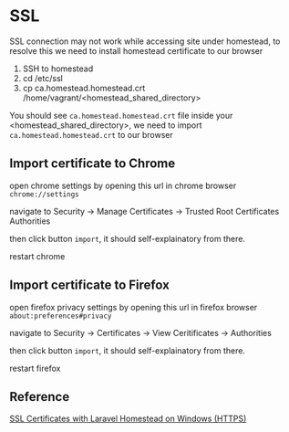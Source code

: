 # SSL

SSL connection may not work while accessing site under homestead, to resolve this we need to install homestead certificate to our browser

1. SSH to homestead
2. cd /etc/ssl
3. cp ca.homestead.homestead.crt /home/vagrant/<homestead_shared_directory>

You should see `ca.homestead.homestead.crt` file inside your <homestead_shared_directory>, we need to import `ca.homestead.homestead.crt` to our browser

## Import certificate to Chrome

open chrome settings by opening this url in chrome browser `chrome://settings`

navigate to Security -> Manage Certificates -> Trusted Root Certificates Authorities

then click button `import`, it should self-explainatory from there.

restart chrome

## Import certificate to Firefox

open firefox privacy settings by opening this url in firefox browser `about:preferences#privacy`

navigate to Security -> Certificates -> View Ceritificates -> Authorities

then click button `import`, it should self-explainatory from there.

restart firefox

## Reference

[SSL Certificates with Laravel Homestead on Windows (HTTPS)](https://medium.com/dinssa/ssl-certificates-laravel-homestead-windows-https-f83ec8b3198)